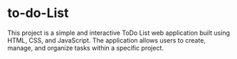 # to-do-List
This project is a simple and interactive ToDo List web application built using HTML, CSS, and JavaScript. The application allows users to create, manage, and organize tasks within a specific project.
